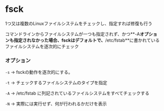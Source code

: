 # fsck

1つ又は複数のLinuxファイルシステムをチェックし、指定すれば修復も行う

コマンドラインからファイルシステムが一つも指定されず、かつ**-A**オプションも指定されなかった場合、**fsck**はデフォルトで、**/etc/fstab**に書かれているファイルシステムを逐次的にチェック

### オプション

`-s` -> fsckの動作を逐次的にする。

`-t` -> チェックするファイルシステムのタイプを指定

`-A` -> /etc/fstab に列記されているファイルシステムをすべてチェックする

`-N` -> 実際には実行せず、何が行われるかだけを表示


